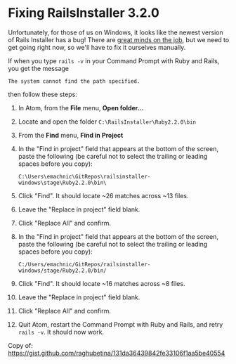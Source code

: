 # Fixing RailsInstaller 3.2.0

Unfortunately, for those of us on Windows, it looks like the newest version of Rails Installer has a bug! There are [great minds on the job](https://github.com/railsinstaller/railsinstaller-windows/issues/70#issuecomment-208663716), but we need to get going right now, so we'll have to fix it ourselves manually.

If when you type `rails -v` in your Command Prompt with Ruby and Rails, you get the message

    The system cannot find the path specified.

then follow these steps:

 1. In Atom, from the **File** menu, **Open folder...**
 1. Locate and open the folder `C:\RailsInstaller\Ruby2.2.0\bin`
 1. From the **Find** menu, **Find in Project**
 1. In the "Find in project" field that appears at the bottom of the screen, paste the following (be careful not to select the trailing or leading spaces before you copy):
 
        C:\Users\emachnic\GitRepos\railsinstaller-windows\stage\Ruby2.2.0\bin\

 1. Click "Find". It should locate ~26 matches across ~13 files.
 1. Leave the "Replace in project" field blank.
 1. Click "Replace All" and confirm.
 1. In the "Find in project" field that appears at the bottom of the screen, paste the following (be careful not to select the trailing or leading spaces before you copy):

        C:/Users/emachnic/GitRepos/railsinstaller-windows/stage/Ruby2.2.0/bin/

 1. Click "Find". It should locate ~16 matches across ~8 files.
 1. Leave the "Replace in project" field blank.
 1. Click "Replace All" and confirm.
 1. Quit Atom, restart the Command Prompt with Ruby and Rails, and retry `rails -v`. It should now work.
 
 Copy of: https://gist.github.com/raghubetina/131da36439842fe33106f1aa5be40554

